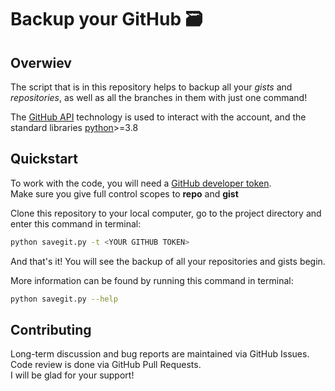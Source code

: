 # Backup your GitHub 🗃

## Overwiev
The script that is in this repository helps to backup all your *gists* and *repositories*, as well as all the branches in them with just one command!

The [GitHub API](https://docs.github.com/en/rest) technology is used to interact with the account, and the standard libraries [python](https://www.python.org)>=3.8

## Quickstart
To work with the code, you will need a [GitHub developer token](https://github.com/settings/tokens).\
Make sure you give full control scopes to **repo** and **gist**

Clone this repository to your local computer, go to the project directory and enter this command in terminal:

```bash
python savegit.py -t <YOUR GITHUB TOKEN>
```
And that's it! You will see the backup of all your repositories and gists begin.

More information can be found by running this command in terminal:

```bash
python savegit.py --help
```

## Contributing
Long-term discussion and bug reports are maintained via GitHub Issues. Code review is done via GitHub Pull Requests.\
I will be glad for your support!
